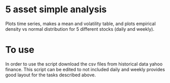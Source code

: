 # 5 asset simple analysis

Plots time series, makes a mean and volatility table, and plots empirical density vs normal distribution for 5 different stocks (daily and weekly). 

# To use

In order to use the script download the csv files from historical data yahoo finance. This script can be edited to not included daily and weekly provides good layout for the tasks described above.
